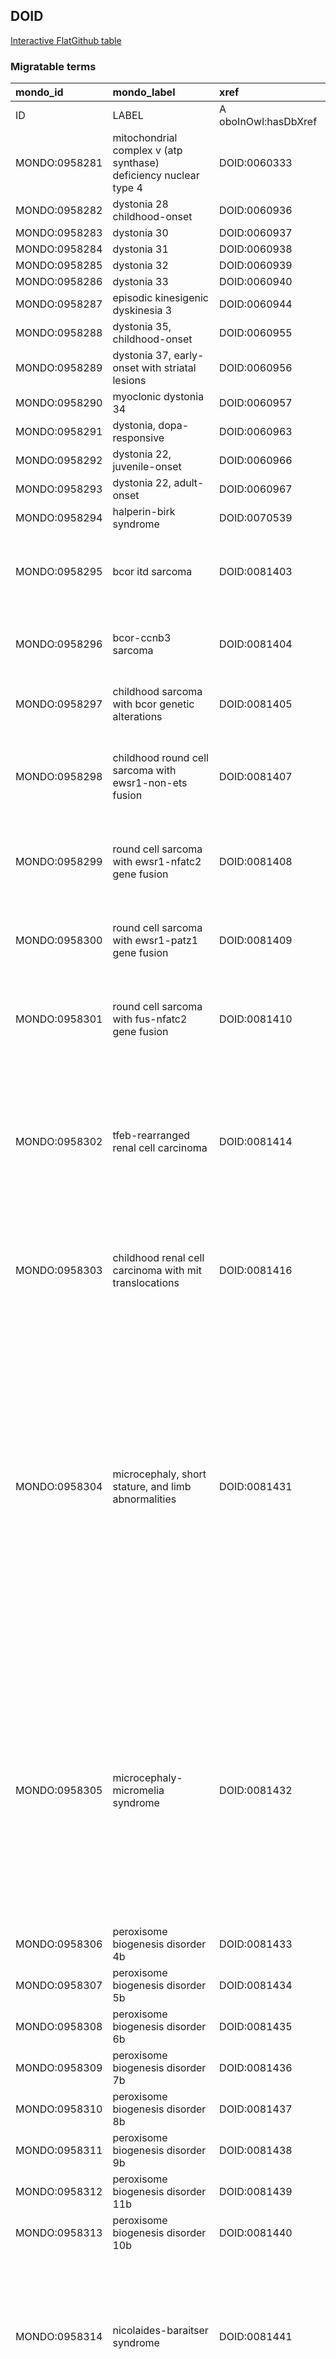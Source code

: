 ## DOID
[Interactive FlatGithub table](https://flatgithub.com/monarch-initiative/mondo-ingest?filename=src/ontology/slurp/doid.tsv)

### Migratable terms
| mondo_id      | mondo_label                                                               | xref                 | xref_source                | original_label                                                            | definition                                                                                                                                                                                                                                                                                                                                                                                                                                                                                | parents                                   |
|:--------------|:--------------------------------------------------------------------------|:---------------------|:---------------------------|:--------------------------------------------------------------------------|:------------------------------------------------------------------------------------------------------------------------------------------------------------------------------------------------------------------------------------------------------------------------------------------------------------------------------------------------------------------------------------------------------------------------------------------------------------------------------------------|:------------------------------------------|
| ID            | LABEL                                                                     | A oboInOwl:hasDbXref | >A oboInOwl:source SPLIT=| |                                                                           | A IAO:0000115                                                                                                                                                                                                                                                                                                                                                                                                                                                                             | SC %                                      |
| MONDO:0958281 | mitochondrial complex v (atp synthase) deficiency nuclear type 4          | DOID:0060333         | MONDO:equivalentTo         | mitochondrial complex V (ATP synthase) deficiency nuclear type 4          |                                                                                                                                                                                                                                                                                                                                                                                                                                                                                           | MONDO:0014471                             |
| MONDO:0958282 | dystonia 28 childhood-onset                                               | DOID:0060936         | MONDO:equivalentTo         | dystonia 28 childhood-onset                                               |                                                                                                                                                                                                                                                                                                                                                                                                                                                                                           | MONDO:0003441|MONDO:0000426               |
| MONDO:0958283 | dystonia 30                                                               | DOID:0060937         | MONDO:equivalentTo         | dystonia 30                                                               |                                                                                                                                                                                                                                                                                                                                                                                                                                                                                           | MONDO:0003441|MONDO:0000426               |
| MONDO:0958284 | dystonia 31                                                               | DOID:0060938         | MONDO:equivalentTo         | dystonia 31                                                               |                                                                                                                                                                                                                                                                                                                                                                                                                                                                                           | MONDO:0003441|MONDO:0006025               |
| MONDO:0958285 | dystonia 32                                                               | DOID:0060939         | MONDO:equivalentTo         | dystonia 32                                                               |                                                                                                                                                                                                                                                                                                                                                                                                                                                                                           | MONDO:0003441|MONDO:0006025               |
| MONDO:0958286 | dystonia 33                                                               | DOID:0060940         | MONDO:equivalentTo         | dystonia 33                                                               |                                                                                                                                                                                                                                                                                                                                                                                                                                                                                           | MONDO:0003441|MONDO:0000426               |
| MONDO:0958287 | episodic kinesigenic dyskinesia 3                                         | DOID:0060944         | MONDO:equivalentTo         | episodic kinesigenic dyskinesia 3                                         |                                                                                                                                                                                                                                                                                                                                                                                                                                                                                           | MONDO:0003441|MONDO:0000426               |
| MONDO:0958288 | dystonia 35, childhood-onset                                              | DOID:0060955         | MONDO:equivalentTo         | dystonia 35, childhood-onset                                              |                                                                                                                                                                                                                                                                                                                                                                                                                                                                                           | MONDO:0003441|MONDO:0006025               |
| MONDO:0958289 | dystonia 37, early-onset with striatal lesions                            | DOID:0060956         | MONDO:equivalentTo         | dystonia 37, early-onset with striatal lesions                            |                                                                                                                                                                                                                                                                                                                                                                                                                                                                                           | MONDO:0003441|MONDO:0006025               |
| MONDO:0958290 | myoclonic dystonia 34                                                     | DOID:0060957         | MONDO:equivalentTo         | myoclonic dystonia 34                                                     |                                                                                                                                                                                                                                                                                                                                                                                                                                                                                           | MONDO:0003441|MONDO:0000426               |
| MONDO:0958291 | dystonia, dopa-responsive                                                 | DOID:0060963         | MONDO:equivalentTo         | dystonia, DOPA-responsive                                                 |                                                                                                                                                                                                                                                                                                                                                                                                                                                                                           | MONDO:0003441|MONDO:0000426               |
| MONDO:0958292 | dystonia 22, juvenile-onset                                               | DOID:0060966         | MONDO:equivalentTo         | dystonia 22, juvenile-onset                                               |                                                                                                                                                                                                                                                                                                                                                                                                                                                                                           | MONDO:0003441|MONDO:0006025               |
| MONDO:0958293 | dystonia 22, adult-onset                                                  | DOID:0060967         | MONDO:equivalentTo         | dystonia 22, adult-onset                                                  |                                                                                                                                                                                                                                                                                                                                                                                                                                                                                           | MONDO:0003441|MONDO:0006025               |
| MONDO:0958294 | halperin-birk syndrome                                                    | DOID:0070539         | MONDO:equivalentTo         | Halperin-Birk syndrome                                                    |                                                                                                                                                                                                                                                                                                                                                                                                                                                                                           | MONDO:0006025|MONDO:0002254               |
| MONDO:0958295 | bcor itd sarcoma                                                          | DOID:0081403         | MONDO:equivalentTo         | BCOR ITD sarcoma                                                          | A sarcoma with BCOR genetic alterations that is characterized by the presence of BCOR internal tandem duplication.                                                                                                                                                                                                                                                                                                                                                                        | MONDO:0958159                             |
| MONDO:0958296 | bcor-ccnb3 sarcoma                                                        | DOID:0081404         | MONDO:equivalentTo         | BCOR-CCNB3 sarcoma                                                        | A sarcoma with BCOR genetic alterations that is characterized by the presence of BCOR-CCNB3 fusion gene.                                                                                                                                                                                                                                                                                                                                                                                  | MONDO:0958159                             |
| MONDO:0958297 | childhood sarcoma with bcor genetic alterations                           | DOID:0081405         | MONDO:equivalentTo         | childhood sarcoma with BCOR genetic alterations                           | A sarcoma with BCOR genetic alterations that occurs during childhood.                                                                                                                                                                                                                                                                                                                                                                                                                     | MONDO:0958159                             |
| MONDO:0958298 | childhood round cell sarcoma with ewsr1-non-ets fusion                    | DOID:0081407         | MONDO:equivalentTo         | childhood round cell sarcoma with EWSR1-non-ETS fusion                    | A round cell sarcoma with EWSR1-non-ETS fusion that is characterized by EWSR1-non-ETS fusion that occurs during childhood.                                                                                                                                                                                                                                                                                                                                                                | MONDO:0958160                             |
| MONDO:0958299 | round cell sarcoma with ewsr1-nfatc2 gene fusion                          | DOID:0081408         | MONDO:equivalentTo         | round cell sarcoma with EWSR1-NFATC2 gene fusion                          | A round cell sarcoma with EWSR1-non-ETS fusion that is characterized by the presence of EWSR1-NFATC2 gene fusion.                                                                                                                                                                                                                                                                                                                                                                         | MONDO:0958160                             |
| MONDO:0958300 | round cell sarcoma with ewsr1-patz1 gene fusion                           | DOID:0081409         | MONDO:equivalentTo         | round cell sarcoma with EWSR1-PATZ1 gene fusion                           | A round cell sarcoma with EWSR1-non-ETS fusion that is characterized by the presence of EWSR1-PATZ1 gene fusion.                                                                                                                                                                                                                                                                                                                                                                          | MONDO:0958160                             |
| MONDO:0958301 | round cell sarcoma with fus-nfatc2 gene fusion                            | DOID:0081410         | MONDO:equivalentTo         | round cell sarcoma with FUS-NFATC2 gene fusion                            | A round cell sarcoma with EWSR1-non-ETS fusion that is characterized by the presence of FUS-NFATC2 gene fusion.                                                                                                                                                                                                                                                                                                                                                                           | MONDO:0958160                             |
| MONDO:0958302 | tfeb-rearranged renal cell carcinoma                                      | DOID:0081414         | MONDO:equivalentTo         | TFEB-rearranged renal cell carcinoma                                      | A renal cell carcinoma with MiT translocations that is characterized by the presence of the chromosomal translocation t(6;11) which fuses the TFEB transcription factor gene, located on chromosome 6, with the MALAT1 gene, located on chromosome 11.                                                                                                                                                                                                                                    | MONDO:0017886                             |
| MONDO:0958303 | childhood renal cell carcinoma with mit translocations                    | DOID:0081416         | MONDO:equivalentTo         | childhood renal cell carcinoma with MiT translocations                    | A renal cell carcinoma with MiT translocations that is characterized by a TFE3 or TFEB-rearranged renal cell carcinoma that occurs during childhood.                                                                                                                                                                                                                                                                                                                                      | MONDO:0017886                             |
| MONDO:0958304 | microcephaly, short stature, and limb abnormalities                       | DOID:0081431         | MONDO:equivalentTo         | microcephaly, short stature, and limb abnormalities                       | An osteochondrodysplasia that is characterized by intrauterine growth retardation, microcephaly, variable short stature, and limb abnormalities mainly affecting the upper limb and radial ray and that has_material_basis_in homozygous or compound heterozygous mutation in the DONSON gene on chromosome 21q22. Biallelic mutation in the DONSON gene can also cause microcephaly-micromelia syndrome, a more severe disorder that usually results in intrauterine or perinatal death. | MONDO:0005516|MONDO:0006025               |
| MONDO:0958305 | microcephaly-micromelia syndrome                                          | DOID:0081432         | MONDO:equivalentTo         | microcephaly-micromelia syndrome                                          | A syndrome that is characterized by intrauterine growth retardation (IUGR), marked microcephaly, craniosynostosis, and severe malformation of the limbs, especially the arms and that has_material_basis_in homozygous mutation in the DONSON gene on chromosome 21q22. Biallelic mutation in the DONSON gene can also cause microcephaly, short stature, and limb abnormalities, a less severe disorder.                                                                                 | MONDO:0002254                             |
| MONDO:0958306 | peroxisome biogenesis disorder 4b                                         | DOID:0081433         | MONDO:equivalentTo         | Peroxisome biogenesis disorder 4B                                         |                                                                                                                                                                                                                                                                                                                                                                                                                                                                                           | MONDO:0019234|MONDO:0006025|MONDO:0000426 |
| MONDO:0958307 | peroxisome biogenesis disorder 5b                                         | DOID:0081434         | MONDO:equivalentTo         | Peroxisome biogenesis disorder 5B                                         |                                                                                                                                                                                                                                                                                                                                                                                                                                                                                           | MONDO:0019234|MONDO:0006025               |
| MONDO:0958308 | peroxisome biogenesis disorder 6b                                         | DOID:0081435         | MONDO:equivalentTo         | Peroxisome biogenesis disorder 6B                                         |                                                                                                                                                                                                                                                                                                                                                                                                                                                                                           | MONDO:0019234|MONDO:0006025               |
| MONDO:0958309 | peroxisome biogenesis disorder 7b                                         | DOID:0081436         | MONDO:equivalentTo         | Peroxisome biogenesis disorder 7B                                         |                                                                                                                                                                                                                                                                                                                                                                                                                                                                                           | MONDO:0019234|MONDO:0006025               |
| MONDO:0958310 | peroxisome biogenesis disorder 8b                                         | DOID:0081437         | MONDO:equivalentTo         | Peroxisome biogenesis disorder 8B                                         |                                                                                                                                                                                                                                                                                                                                                                                                                                                                                           | MONDO:0019234|MONDO:0006025               |
| MONDO:0958311 | peroxisome biogenesis disorder 9b                                         | DOID:0081438         | MONDO:equivalentTo         | Peroxisome biogenesis disorder 9B                                         |                                                                                                                                                                                                                                                                                                                                                                                                                                                                                           | MONDO:0019234|MONDO:0006025               |
| MONDO:0958312 | peroxisome biogenesis disorder 11b                                        | DOID:0081439         | MONDO:equivalentTo         | Peroxisome biogenesis disorder 11B                                        |                                                                                                                                                                                                                                                                                                                                                                                                                                                                                           | MONDO:0019234|MONDO:0006025               |
| MONDO:0958313 | peroxisome biogenesis disorder 10b                                        | DOID:0081440         | MONDO:equivalentTo         | Peroxisome biogenesis disorder 10B                                        |                                                                                                                                                                                                                                                                                                                                                                                                                                                                                           | MONDO:0019234|MONDO:0006025               |
| MONDO:0958314 | nicolaides-baraitser syndrome                                             | DOID:0081441         | MONDO:equivalentTo         | Nicolaides-Baraitser syndrome                                             | A syndrome that is characterized by severely impaired intellectual development, early-onset seizures, short stature, dysmorphic facial features, and sparse hair and that has_material_basis_in heterozygous mutation in the SMARCA2 gene on chromosome 9p24.                                                                                                                                                                                                                             | MONDO:0000426|MONDO:0002254               |
| MONDO:0958315 | blepharophimosis-impaired intellectual development syndrome               | DOID:0081442         | MONDO:equivalentTo         | blepharophimosis-impaired intellectual development syndrome               | A syndrome that is characterized by a distinct facial appearance with blepharophimosis and global development delay and that has_material_basis_in heterozygous mutation in the SMARCA2 gene on chromosome 9p24.                                                                                                                                                                                                                                                                          | MONDO:0002254|MONDO:0000426               |
| MONDO:0958316 | stolerman neurodevelopmental syndrome                                     | DOID:0081443         | MONDO:equivalentTo         | Stolerman neurodevelopmental syndrome                                     | A syndrome that is characterized by developmental delay, often with motor and speech delay, mildly impaired intellectual development (in most patients), learning difficulties, and behavioral abnormalities, including autism spectrum disorder and that has_material_basis_in heterozygous mutation in the KDM6B gene on chromosome 17p13.                                                                                                                                              | MONDO:0002254                             |
| MONDO:0958317 | neurodevelopmental disorder with poor growth and behavioral abnormalities | DOID:0081444         | MONDO:equivalentTo         | neurodevelopmental disorder with poor growth and behavioral abnormalities | An autosomal recessive intellectual developmental disorder that is characterized by global developmental delay, moderately to severely impaired intellectual development, often with absent speech, and behavioral abnormalities, including hyperactivity, short attention span, and ADHD and that has_material_basis_in homozygous or compound heterozygous mutation in the ATP9A gene on chromosome 20q13.                                                                              | MONDO:0019502                             |
| MONDO:0958318 | chronic inflammatory demyelinating polyneuritis                           | DOID:2536            | MONDO:equivalentTo         | chronic inflammatory demyelinating polyneuritis                           |                                                                                                                                                                                                                                                                                                                                                                                                                                                                                           | MONDO:0002336                             |
| MONDO:0958319 | congenital kyphosis                                                       | DOID:4668            | MONDO:equivalentTo         | congenital kyphosis                                                       |                                                                                                                                                                                                                                                                                                                                                                                                                                                                                           |                                           |
| MONDO:0958320 | postural kyphosis                                                         | DOID:9373            | MONDO:equivalentTo         | postural kyphosis                                                         |                                                                                                                                                                                                                                                                                                                                                                                                                                                                                           |                                           |